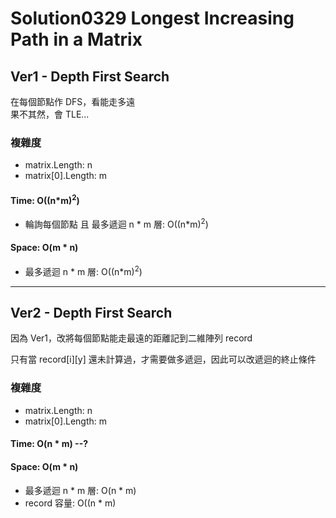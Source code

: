 # Solution0329 Longest Increasing Path in a Matrix

## Ver1 - Depth First Search

在每個節點作 DFS，看能走多遠  
果不其然，會 TLE...

### 複雜度
- matrix.Length: n
- matrix[0].Length: m

#### Time: O((n*m)<sup>2</sup>)
- 輪詢每個節點 且 最多遞迴 n * m 層: O((n*m)<sup>2</sup>)

#### Space: O(m * n)
- 最多遞迴 n * m 層: O((n*m)<sup>2</sup>)

---

## Ver2 - Depth First Search

因為 Ver1，改將每個節點能走最遠的距離記到二維陣列 record  

只有當 record[i][y] 還未計算過，才需要做多遞迴，因此可以改遞迴的終止條件

### 複雜度
- matrix.Length: n
- matrix[0].Length: m

#### Time: O(n * m) --?

#### Space: O(m * n)
- 最多遞迴 n * m 層: O(n * m)
- record 容量: O((n * m)